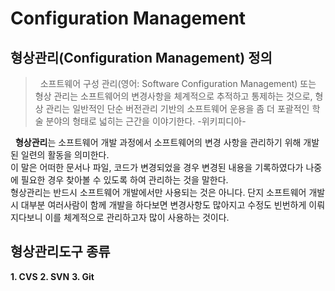# Configuration Management

## 형상관리(Configuration Management) 정의

> &nbsp; 소프트웨어 구성 관리(영어: Software Configuration Management) 또는 형상 관리는 소프트웨어의 변경사항을 체계적으로 추적하고 통제하는 것으로, 형상 관리는 일반적인 단순 버전관리 기반의 소프트웨어 운용을 좀 더 포괄적인 학술 분야의 형태로 넓히는 근간을 이야기한다.  -위키피디아-  

 &nbsp; <b>형상관리</b>는 소프트웨어 개발 과정에서 소프트웨어의 변경 사항을 관리하기 위해 개발된 일련의 활동을 의미한다.  
 이 말은 어떠한 문서나 파일, 코드가 변경되었을 경우 변경된 내용을 기록하였다가 나중에 필요한 경우 찾아볼 수 있도록 하여 관리하는 것을 말한다.  
 형상관리는 반드시 소프트웨어 개발에서만 사용되는 것은 아니다. 단지 소프트웨어 개발 시 대부분 여러사람이 함께 개발을 하다보면 변경사항도 많아지고 수정도 빈번하게 이뤄지다보니 이를 체계적으로 관리하고자 많이 사용하는 것이다. 
 
 ## 형상관리도구 종류
 <b>1. CVS</b>
 <b>2. SVN</b>
 <b>3. Git</b>
 
 
 



